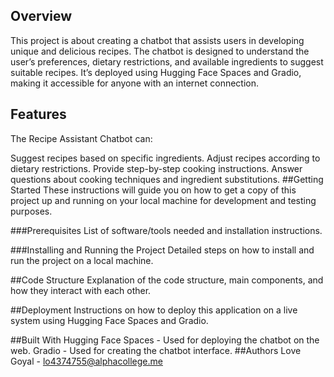 ## Overview
This project is about creating a chatbot that assists users in developing unique and delicious recipes. The chatbot is designed to understand the user’s preferences, dietary restrictions, and available ingredients to suggest suitable recipes. It’s deployed using Hugging Face Spaces and Gradio, making it accessible for anyone with an internet connection.

## Features
The Recipe Assistant Chatbot can:

Suggest recipes based on specific ingredients.
Adjust recipes according to dietary restrictions.
Provide step-by-step cooking instructions.
Answer questions about cooking techniques and ingredient substitutions.
##Getting Started
These instructions will guide you on how to get a copy of this project up and running on your local machine for development and testing purposes.

###Prerequisites
List of software/tools needed and installation instructions.

###Installing and Running the Project
Detailed steps on how to install and run the project on a local machine.

##Code Structure
Explanation of the code structure, main components, and how they interact with each other.

##Deployment
Instructions on how to deploy this application on a live system using Hugging Face Spaces and Gradio.

##Built With
Hugging Face Spaces - Used for deploying the chatbot on the web.
Gradio - Used for creating the chatbot interface.
##Authors
Love Goyal - lo4374755@alphacollege.me
